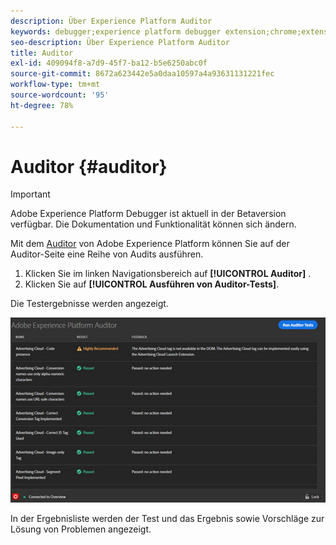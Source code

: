 ```yaml
---
description: Über Experience Platform Auditor
keywords: debugger;experience platform debugger extension;chrome;extension;auditor;dtm;target
seo-description: Über Experience Platform Auditor
title: Auditor
exl-id: 409094f8-a7d9-45f7-ba12-b5e6250abc0f
source-git-commit: 8672a623442e5a0daa10597a4a93631131221fec
workflow-type: tm+mt
source-wordcount: '95'
ht-degree: 78%

---
```


# Auditor {#auditor}

>[!IMPORTANT]
>
>Adobe Experience Platform Debugger ist aktuell in der Betaversion verfügbar. Die Dokumentation und Funktionalität können sich ändern.

Mit dem [Auditor](https://docs.adobe.com/content/help/de-DE/auditor/using/overview.html) von Adobe Experience Platform können Sie auf der Auditor-Seite eine Reihe von Audits ausführen.

1. Klicken Sie im linken Navigationsbereich auf **[!UICONTROL Auditor]** .
1. Klicken Sie auf **[!UICONTROL Ausführen von Auditor-Tests]**.

Die Testergebnisse werden angezeigt.

![](assets/auditor-results.jpg)

In der Ergebnisliste werden der Test und das Ergebnis sowie Vorschläge zur Lösung von Problemen angezeigt.
